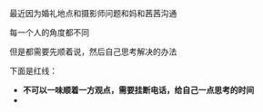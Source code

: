 最近因为婚礼地点和摄影师问题和妈和茜茜沟通

每一个人的角度都不同

但是都需要先顺着说，然后自己思考解决的办法

下面是红线：


- **不可以一味顺着一方观点，需要挂断电话，给自己一点思考的时间**
- 
